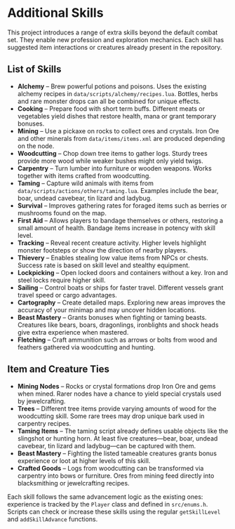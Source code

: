# Additional Skills

This project introduces a range of extra skills beyond the default combat set. They enable new profession and exploration mechanics. Each skill has suggested item interactions or creatures already present in the repository.

## List of Skills

- **Alchemy** – Brew powerful potions and poisons. Uses the existing alchemy recipes in `data/scripts/alchemy/recipes.lua`. Bottles, herbs and rare monster drops can all be combined for unique effects.
- **Cooking** – Prepare food with short term buffs. Different meats or vegetables yield dishes that restore health, mana or grant temporary bonuses.
- **Mining** – Use a pickaxe on rocks to collect ores and crystals. Iron Ore and other minerals from `data/items/items.xml` are produced depending on the node.
- **Woodcutting** – Chop down tree items to gather logs. Sturdy trees provide more wood while weaker bushes might only yield twigs.
- **Carpentry** – Turn lumber into furniture or wooden weapons. Works together with items crafted from woodcutting.
- **Taming** – Capture wild animals with items from `data/scripts/actions/others/taming.lua`. Examples include the bear, boar, undead cavebear, tin lizard and ladybug.
- **Survival** – Improves gathering rates for foraged items such as berries or mushrooms found on the map.
- **First Aid** – Allows players to bandage themselves or others, restoring a small amount of health. Bandage items increase in potency with skill level.
- **Tracking** – Reveal recent creature activity. Higher levels highlight monster footsteps or show the direction of nearby players.
- **Thievery** – Enables stealing low value items from NPCs or chests. Success rate is based on skill level and stealthy equipment.
- **Lockpicking** – Open locked doors and containers without a key. Iron and steel locks require higher skill.
- **Sailing** – Control boats or ships for faster travel. Different vessels grant travel speed or cargo advantages.
- **Cartography** – Create detailed maps. Exploring new areas improves the accuracy of your minimap and may uncover hidden locations.
- **Beast Mastery** – Grants bonuses when fighting or taming beasts. Creatures like bears, boars, dragonlings, ironblights and shock heads give extra experience when mastered.
- **Fletching** – Craft ammunition such as arrows or bolts from wood and feathers gathered via woodcutting and hunting.

## Item and Creature Ties

- **Mining Nodes** – Rocks or crystal formations drop Iron Ore and gems when mined. Rarer nodes have a chance to yield special crystals used by jewelcrafting.
- **Trees** – Different tree items provide varying amounts of wood for the woodcutting skill. Some rare trees may drop unique bark used in carpentry recipes.
- **Taming Items** – The taming script already defines usable objects like the slingshot or hunting horn. At least five creatures—bear, boar, undead cavebear, tin lizard and ladybug—can be captured with them.
- **Beast Mastery** – Fighting the listed tameable creatures grants bonus experience or loot at higher levels of this skill.
- **Crafted Goods** – Logs from woodcutting can be transformed via carpentry into bows or furniture. Ores from mining feed directly into blacksmithing or jewelcrafting recipes.

Each skill follows the same advancement logic as the existing ones: experience is tracked by the `Player` class and defined in `src/enums.h`. Scripts can check or increase these skills using the regular `getSkillLevel` and `addSkillAdvance` functions.
